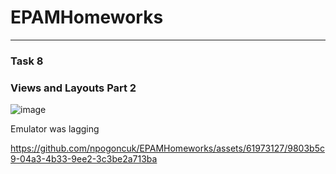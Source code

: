 # EPAMHomeworks
___
### Task 8
### Views and Layouts Part 2

![image](https://github.com/npogoncuk/EPAMHomeworks/assets/61973127/294b070f-6d16-4f4d-9e72-02bccbfbd743)



Emulator was lagging






https://github.com/npogoncuk/EPAMHomeworks/assets/61973127/9803b5c9-04a3-4b33-9ee2-3c3be2a713ba

